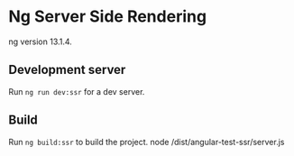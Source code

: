 # Ng Server Side Rendering

ng version 13.1.4.

## Development server

Run `ng run dev:ssr` for a dev server.

## Build

Run `ng build:ssr` to build the project. 
node /dist/angular-test-ssr/server.js

